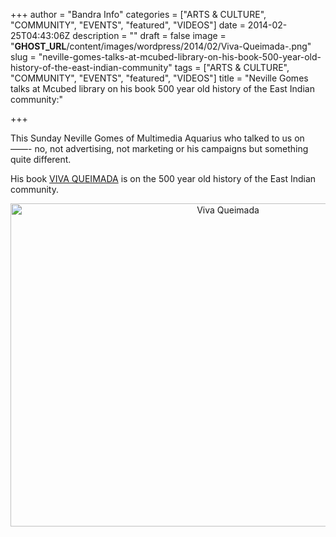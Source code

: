 +++
author = "Bandra Info"
categories = ["ARTS &amp; CULTURE", "COMMUNITY", "EVENTS", "featured", "VIDEOS"]
date = 2014-02-25T04:43:06Z
description = ""
draft = false
image = "__GHOST_URL__/content/images/wordpress/2014/02/Viva-Queimada-.png"
slug = "neville-gomes-talks-at-mcubed-library-on-his-book-500-year-old-history-of-the-east-indian-community"
tags = ["ARTS &amp; CULTURE", "COMMUNITY", "EVENTS", "featured", "VIDEOS"]
title = "Neville Gomes talks at Mcubed library on his book 500 year old history of the East Indian community:"

+++


<p>This Sunday Neville Gomes of Multimedia Aquarius who talked to us on &#8212;&#8212;- no, not advertising, not marketing or his campaigns but something quite different.</p>
<p>His book <a href="https://www.vivaqueimada.com/">VIVA QUEIMADA</a> is on the 500 year old history of the East Indian community.</p>
<p style="text-align: center;"><a href="https://www.vivaqueimada.com/"><img loading="lazy" class="aligncenter size-full wp-image-5921" alt="Viva Queimada" src="https://i0.wp.com/bandra.info/wp-content/uploads/2014/02/Viva-Queimada-.png?resize=680%2C517&#038;ssl=1" width="680" height="517" srcset="https://i0.wp.com/bandra.info/wp-content/uploads/2014/02/Viva-Queimada-.png?w=680&amp;ssl=1 680w, https://i0.wp.com/bandra.info/wp-content/uploads/2014/02/Viva-Queimada-.png?resize=500%2C380&amp;ssl=1 500w" sizes="(max-width: 680px) 100vw, 680px" data-recalc-dims="1" /></a></p>



